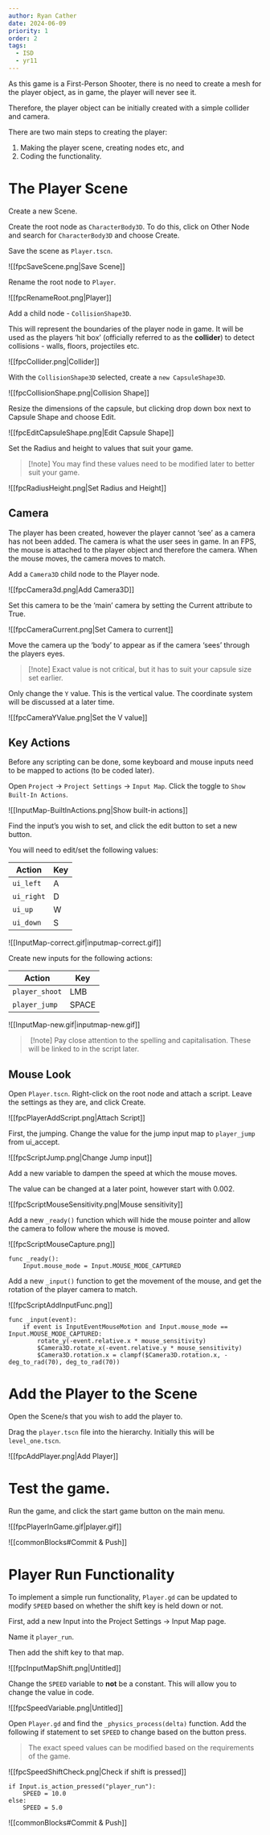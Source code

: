```yaml
---
author: Ryan Cather
date: 2024-06-09
priority: 1
order: 2
tags:
  - ISD
  - yr11
---
```


As this game is a First-Person Shooter, there is no need to create a mesh for the player object, as in game, the player will never see it.

Therefore, the player object can be initially created with a simple collider and camera.

There are two main steps to creating the player:

1. Making the player scene, creating nodes etc, and 
2. Coding the functionality.

# The Player Scene

Create a new Scene. 

Create the root node as `CharacterBody3D`. To do this, click on Other Node and search for `CharacterBody3D` and choose Create.

Save the scene as `Player.tscn`.

![[fpcSaveScene.png|Save Scene]]

Rename the root node to `Player`.

![[fpcRenameRoot.png|Player]]

Add a child node - `CollisionShape3D`.

This will represent the boundaries of the player node in game. It will be used as the players ‘hit box’ (officially referred to as the **collider**) to detect collisions - walls, floors, projectiles etc.

![[fpcCollider.png|Collider]]

With the `CollisionShape3D` selected, create a `new CapsuleShape3D`.

![[fpcCollisionShape.png|Collision Shape]]

Resize the dimensions of the capsule, but clicking drop down box next to Capsule Shape and choose Edit.

![[fpcEditCapsuleShape.png|Edit Capsule Shape]]

Set the Radius and height to values that suit your game.

> [!note] You may find these values need to be modified later to better suit your game.


![[fpcRadiusHeight.png|Set Radius and Height]]

## Camera

The player has been created, however the player cannot ‘see’ as a camera has not been added. The camera is what the user sees in game. In an FPS, the mouse is attached to the player object and therefore the camera. When the mouse moves, the camera moves to match.

Add a `Camera3D` child node to the Player node.

![[fpcCamera3d.png|Add Camera3D]]

Set this camera to be the ‘main’ camera by setting the Current attribute to True.

![[fpcCameraCurrent.png|Set Camera to current]]

Move the camera up the ‘body’ to appear as if the camera ‘sees’ through the players eyes.

> [!note] Exact value is not critical, but it has to suit your capsule size set earlier.


Only change the `Y` value. This is the vertical value. The coordinate system will be discussed at a later time.

![[fpcCameraYValue.png|Set the V value]]

## Key Actions

Before any scripting can be done, some keyboard and mouse inputs need to be mapped to actions (to be coded later).

Open `Project` → `Project Settings` → `Input Map`. Click the toggle to `Show Built-In Actions`.

![[InputMap-BuiltInActions.png|Show built-in actions]]

Find the input’s you wish to set, and click the edit button to set a new button.

You will need to edit/set the following values:

| Action     | Key |
|------------|-----|
| `ui_left`  | A   |
| `ui_right` | D   |
| `ui_up`    | W   |
| `ui_down`  | S   |


![[InputMap-correct.gif|inputmap-correct.gif]]

Create new inputs for the following actions:

| Action         | Key   |
|----------------|-------|
| `player_shoot` | LMB   |
| `player_jump`  | SPACE |


![[InputMap-new.gif|inputmap-new.gif]]


>️ [!note] Pay close attention to the spelling and capitalisation. These will be linked to in the script later.


## Mouse Look

Open `Player.tscn`. Right-click on the root node and attach a script. Leave the settings as they are, and click Create.

![[fpcPlayerAddScript.png|Attach Script]]

First, the jumping. Change the value for the jump input map to `player_jump` from ui_accept.

![[fpcScriptJump.png|Change Jump input]]

Add a new variable to dampen the speed at which the mouse moves.

The value can be changed at a later point, however start with 0.002.

![[fpcScriptMouseSensitivity.png|Mouse sensitivity]]

Add a new `_ready()` function which will hide the mouse pointer and allow the camera to follow where the mouse is moved.

![[fpcScriptMouseCapture.png]]
```gdscript
func _ready():
    Input.mouse_mode = Input.MOUSE_MODE_CAPTURED
```



Add a new `_input()` function to get the movement of the mouse, and get the rotation of the player camera to match.

![[fpcScriptAddInputFunc.png]]

```gdscript
func _input(event):
    if event is InputEventMouseMotion and Input.mouse_mode == Input.MOUSE_MODE_CAPTURED:
        rotate_y(-event.relative.x * mouse_sensitivity)
        $Camera3D.rotate_x(-event.relative.y * mouse_sensitivity)
        $Camera3D.rotation.x = clampf($Camera3D.rotation.x, -deg_to_rad(70), deg_to_rad(70))
```


# Add the Player to the Scene

Open the Scene/s that you wish to add the player to.

Drag the `player.tscn` file into the hierarchy. Initially this will be `level_one.tscn`.

![[fpcAddPlayer.png|Add Player]]

# Test the game.

Run the game, and click the start game button on the main menu.

![[fpcPlayerInGame.gif|player.gif]]

![[commonBlocks#Commit & Push]]

# Player Run Functionality

To implement a simple run functionality, `Player.gd` can be updated to modify `SPEED` based on whether the shift key is held down or not.

First, add a new Input into the Project Settings → Input Map page.

Name it `player_run`.

Then add the shift key to that map.

![[fpcInputMapShift.png|Untitled]]

Change the `SPEED` variable to **not** be a constant. This will allow you to change the value in code.

![[fpcSpeedVariable.png|Untitled]]

Open `Player.gd` and find the `_physics_process(delta)` function. Add the following if statement to set `SPEED` to change based on the button press.

> The exact speed values can be modified based on the requirements of the game.

![[fpcSpeedShiftCheck.png|Check if shift is pressed]]

```gdscript
if Input.is_action_pressed("player_run"):
	SPEED = 10.0
else:
	SPEED = 5.0
```


![[commonBlocks#Commit & Push]]